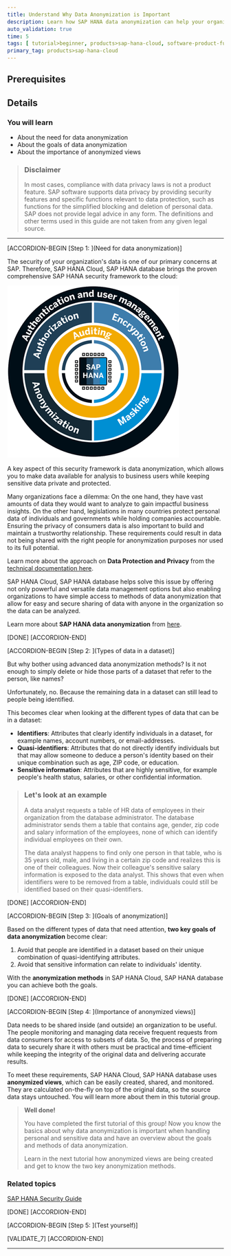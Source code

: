 ```yaml
---
title: Understand Why Data Anonymization is Important
description: Learn how SAP HANA data anonymization can help your organization keep its data protected and private with SAP HANA Cloud, SAP HANA database.
auto_validation: true
time: 5
tags: [ tutorial>beginner, products>sap-hana-cloud, software-product-function>sap-hana-cloud\,-sap-hana-database]
primary_tag: products>sap-hana-cloud
---
```


## Prerequisites


## Details
### You will learn
- About the need for data anonymization
- About the goals of data anonymization
- About the importance of anonymized views

> ### **Disclaimer**
>
>In most cases, compliance with data privacy laws is not a product feature. SAP software supports data privacy by providing security features and specific functions relevant to data protection, such as functions for the simplified blocking and deletion of personal data. SAP does not provide legal advice in any form. The definitions and other terms used in this guide are not taken from any given legal source.


---

[ACCORDION-BEGIN [Step 1: ](Need for data anonymization)]

The security of your organization's data is one of our primary concerns at SAP. Therefore, SAP HANA Cloud, SAP HANA database brings the proven comprehensive SAP HANA security framework to the cloud:

![Image of Security Framework](ss-01-illustration-security-circle-only.png)

A key aspect of this security framework is data anonymization, which allows you to make data available for analysis to business users while keeping sensitive data private and protected.

Many organizations face a dilemma: On the one hand, they have vast amounts of data they would want to analyze to gain impactful business insights. On the other hand, legislations in many countries protect personal data of individuals and governments while holding companies accountable.  Ensuring the privacy of consumers data is also important to build and maintain a trustworthy relationship. These requirements could result in data not being shared with the right people for anonymization purposes nor used to its full potential.

Learn more about the approach on **Data Protection and Privacy** from the [technical documentation here](https://help.sap.com/viewer/c82f8d6a84c147f8b78bf6416dae7290/LATEST/en-US/ad9588189e844092910103f2f7b1c968.html).

SAP HANA Cloud, SAP HANA database helps solve this issue by offering not only powerful and versatile data management options but also enabling organizations to have simple access to methods of data anonymization that allow for easy and secure sharing of data with anyone in the organization so the data can be analyzed.

Learn more about **SAP HANA data anonymization** from [here](https://www.sap.com/cmp/dg/crm-xt17-ddm-data-anony/index.html).



[DONE]
[ACCORDION-END]

[ACCORDION-BEGIN [Step 2: ](Types of data in a dataset)]

But why bother using advanced data anonymization methods? Is it not enough to simply delete or hide those parts of a dataset that refer to the person, like names?

Unfortunately, no. Because the remaining data in a dataset can still lead to people being identified.

This becomes clear when looking at the different types of data that can be in a dataset:

-	**Identifiers**: Attributes that clearly identify individuals in a dataset, for example names, account numbers, or email-addresses.
-	**Quasi-identifiers**: Attributes that do not directly identify individuals but that may allow someone to deduce a person's identity based on their unique combination such as age, ZIP code, or education.
-	**Sensitive information**: Attributes that are highly sensitive, for example people's health status, salaries, or other confidential information.

> ### Let's look at an example
>
> A data analyst requests a table of HR data of employees in their organization from the database administrator. The database administrator sends them a table that contains age, gender, zip code and salary information of the employees, none of which can identify individual employees on their own.
>
>The data analyst happens to find only one person in that table, who is 35 years old, male, and living in a certain zip code and realizes this is one of their colleagues. Now their colleague's sensitive salary information is exposed to the data analyst.
This shows that even when identifiers were to be removed from a table, individuals could still be identified based on their quasi-identifiers.


[DONE]
[ACCORDION-END]


[ACCORDION-BEGIN [Step 3: ](Goals of anonymization)]

Based on the different types of data that need attention, **two key goals of data anonymization** become clear:

1.	Avoid that people are identified in a dataset based on their unique combination of quasi-identifying attributes.
2.	Avoid that sensitive information can relate to individuals' identity.

With the **anonymization methods** in SAP HANA Cloud, SAP HANA database you can achieve both the goals.


[DONE]
[ACCORDION-END]

[ACCORDION-BEGIN [Step 4: ](Importance of anonymized views)]


Data needs to be shared inside (and outside) an organization to be useful. The people monitoring and managing data receive frequent requests from data consumers for access to subsets of data. So, the process of preparing data to securely share it with others must be practical and time-efficient while keeping the integrity of the original data and delivering accurate results.

To meet these requirements, SAP HANA Cloud, SAP HANA database uses **anonymized views**, which can be easily created, shared, and monitored. They are calculated on-the-fly on top of the original data, so the source data stays untouched. You will learn more about them in this tutorial group.

> **Well done!**
>
> You have completed the first tutorial of this group! Now you know the basics about why data anonymization is important when handling personal and sensitive data and have an overview about the goals and methods of data anonymization.
>
> Learn in the next tutorial how anonymized views are being created and get to know the two key anonymization methods.



### Related topics

[SAP HANA Security Guide](https://help.sap.com/viewer/b3ee5778bc2e4a089d3299b82ec762a7/2.0.04/en-US)



[DONE]
[ACCORDION-END]

[ACCORDION-BEGIN [Step 5: ](Test yourself)]



[VALIDATE_7]
[ACCORDION-END]

---
